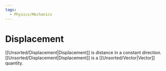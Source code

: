 ```yaml
---
tags:
  - Physics/Mechanics
---
```

# Displacement
[[Unsorted/Displacement|Displacement]] is distance in a constant direction.
[[Unsorted/Displacement|Displacement]] is a [[Unsorted/Vector|Vector]] quantity.